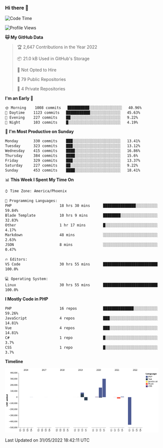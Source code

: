 ### Hi there 👋

<!--START_SECTION:waka-->
![Code Time](http://img.shields.io/badge/Code%20Time-0%20secs-blue)

![Profile Views](http://img.shields.io/badge/Profile%20Views-0-blue)

**🐱 My GitHub Data** 

> 🏆 2,647 Contributions in the Year 2022
 > 
> 📦 21.0 kB Used in GitHub's Storage 
 > 
> 🚫 Not Opted to Hire
 > 
> 📜 79 Public Repositories 
 > 
> 🔑 4 Private Repositories  
 > 
**I'm an Early 🐤** 

```text
🌞 Morning    1008 commits   ██████████░░░░░░░░░░░░░░░   40.96% 
🌆 Daytime    1123 commits   ███████████░░░░░░░░░░░░░░   45.63% 
🌃 Evening    227 commits    ██░░░░░░░░░░░░░░░░░░░░░░░   9.22% 
🌙 Night      103 commits    █░░░░░░░░░░░░░░░░░░░░░░░░   4.19%

```
📅 **I'm Most Productive on Sunday** 

```text
Monday       330 commits    ███░░░░░░░░░░░░░░░░░░░░░░   13.41% 
Tuesday      323 commits    ███░░░░░░░░░░░░░░░░░░░░░░   13.12% 
Wednesday    415 commits    ████░░░░░░░░░░░░░░░░░░░░░   16.86% 
Thursday     384 commits    ████░░░░░░░░░░░░░░░░░░░░░   15.6% 
Friday       329 commits    ███░░░░░░░░░░░░░░░░░░░░░░   13.37% 
Saturday     227 commits    ██░░░░░░░░░░░░░░░░░░░░░░░   9.22% 
Sunday       453 commits    ████░░░░░░░░░░░░░░░░░░░░░   18.41%

```


📊 **This Week I Spent My Time On** 

```text
⌚︎ Time Zone: America/Phoenix

💬 Programming Languages: 
PHP                      18 hrs 30 mins      ███████████████░░░░░░░░░░   59.84% 
Blade Template           10 hrs 9 mins       ████████░░░░░░░░░░░░░░░░░   32.83% 
Other                    1 hr 17 mins        █░░░░░░░░░░░░░░░░░░░░░░░░   4.17% 
Markdown                 48 mins             ░░░░░░░░░░░░░░░░░░░░░░░░░   2.63% 
JSON                     8 mins              ░░░░░░░░░░░░░░░░░░░░░░░░░   0.47%

🔥 Editors: 
VS Code                  30 hrs 55 mins      █████████████████████████   100.0%

💻 Operating System: 
Linux                    30 hrs 55 mins      █████████████████████████   100.0%

```

**I Mostly Code in PHP** 

```text
PHP                      16 repos            ██████████████░░░░░░░░░░░   59.26% 
JavaScript               4 repos             ███░░░░░░░░░░░░░░░░░░░░░░   14.81% 
Vue                      4 repos             ███░░░░░░░░░░░░░░░░░░░░░░   14.81% 
C#                       1 repo              █░░░░░░░░░░░░░░░░░░░░░░░░   3.7% 
CSS                      1 repo              █░░░░░░░░░░░░░░░░░░░░░░░░   3.7%

```


**Timeline**

![Chart not found](https://raw.githubusercontent.com/mikebronner/mikebronner/master/charts/bar_graph.png) 


 Last Updated on 31/05/2022 18:42:11 UTC
<!--END_SECTION:waka-->

<!--
**mikebronner/mikebronner** is a ✨ _special_ ✨ repository because its `README.md` (this file) appears on your GitHub profile.

Here are some ideas to get you started:

- 🔭 I’m currently working on ...
- 🌱 I’m currently learning ...
- 👯 I’m looking to collaborate on ...
- 🤔 I’m looking for help with ...
- 💬 Ask me about ...
- 📫 How to reach me: ...
- 😄 Pronouns: ...
- ⚡ Fun fact: ...
-->

